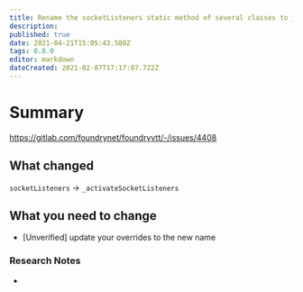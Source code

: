 ```yaml
---
title: Rename the socketListeners static method of several classes to _activateSocketListeners to more semantically describe the action that is taken as well as to denote that the method should not be called by external code.
description: 
published: true
date: 2021-04-21T15:05:43.580Z
tags: 0.8.0
editor: markdown
dateCreated: 2021-02-07T17:17:07.722Z
---
```


# Summary
https://gitlab.com/foundrynet/foundryvtt/-/issues/4408

## What changed

`socketListeners` -> `_activateSocketListeners`

## What you need to change

- [Unverified] update your overrides to the new name

### Research Notes

- 